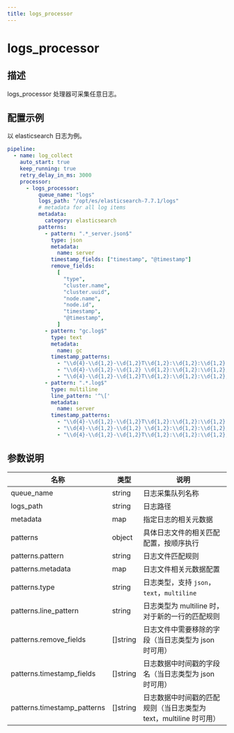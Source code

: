 ```yaml
---
title: logs_processor
---
```


# logs_processor

## 描述

logs_processor 处理器可采集任意日志。

## 配置示例

以 elasticsearch 日志为例。

```yaml
pipeline:
  - name: log_collect
    auto_start: true
    keep_running: true
    retry_delay_in_ms: 3000
    processor:
      - logs_processor:
          queue_name: "logs"
          logs_path: "/opt/es/elasticsearch-7.7.1/logs"
          # metadata for all log items
          metadata:
            category: elasticsearch
          patterns:
            - pattern: ".*_server.json$"
              type: json
              metadata:
                name: server
              timestamp_fields: ["timestamp", "@timestamp"]
              remove_fields:
                [
                  "type",
                  "cluster.name",
                  "cluster.uuid",
                  "node.name",
                  "node.id",
                  "timestamp",
                  "@timestamp",
                ]
            - pattern: "gc.log$"
              type: text
              metadata:
                name: gc
              timestamp_patterns:
                - "\\d{4}-\\d{1,2}-\\d{1,2}T\\d{1,2}:\\d{1,2}:\\d{1,2}.\\d{3}\\+\\d{4}"
                - "\\d{4}-\\d{1,2}-\\d{1,2} \\d{1,2}:\\d{1,2}:\\d{1,2},\\d{3}"
                - "\\d{4}-\\d{1,2}-\\d{1,2}T\\d{1,2}:\\d{1,2}:\\d{1,2},\\d{3}"
            - pattern: ".*.log$"
              type: multiline
              line_pattern: '^\['
              metadata:
                name: server
              timestamp_patterns:
                - "\\d{4}-\\d{1,2}-\\d{1,2}T\\d{1,2}:\\d{1,2}:\\d{1,2}.\\d{3}\\+\\d{4}"
                - "\\d{4}-\\d{1,2}-\\d{1,2} \\d{1,2}:\\d{1,2}:\\d{1,2},\\d{3}"
                - "\\d{4}-\\d{1,2}-\\d{1,2}T\\d{1,2}:\\d{1,2}:\\d{1,2},\\d{3}"
```

## 参数说明

| 名称 | 类型 | 说明 |
| --- | --- | --- |
| queue_name | string | 日志采集队列名称 |
| logs_path | string | 日志路径 |
| metadata | map | 指定日志的相关元数据 |
| patterns | object | 具体日志文件的相关匹配配置，按顺序执行 |
| patterns.pattern | string | 日志文件匹配规则 |
| patterns.metadata | map | 日志文件相关元数据配置 |
| patterns.type | string | 日志类型，支持 `json`，`text`，`multiline` |
| patterns.line_pattern | string | 日志类型为 multiline 时，对于新的一行的匹配规则 |
| patterns.remove_fields | []string | 日志文件中需要移除的字段（当日志类型为 json 时可用） |
| patterns.timestamp_fields | []string | 日志数据中时间戳的字段名（当日志类型为 json 时可用） |
| patterns.timestamp_patterns | []string | 日志数据中时间戳的匹配规则（当日志类型为 text，multiline 时可用） |
